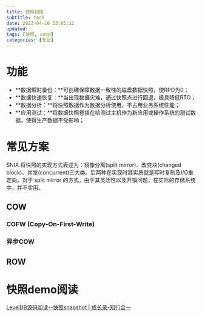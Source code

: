 ```yaml
---
title: 快照初探
subtitle: tech
date: 2023-04-16 23:05:12
updated:
tags: [快照, snap]
categories: [专业]
---
```



# 功能


-   **数据瞬时备份：**可创建保障数据一致性的磁盘数据快照，使RPO为0；
-   **数据快速恢复：**当出现数据灾难，通过快照点进行回退，极具降低RTO；
-   **数据分析：**将快照数据作为数据分析使用，不占用业务系统性能；
-   **应用测试：**将数据快照卷挂在给测试主机作为新应用或操作系统的测试数据，使得生产数据不受影响；

# 常见方案

SNIA 将快照的实现方式表述为：镜像分离(split mirror)、改变块(changed block)、并发(concurrent)三大类。后两种在实现时其实质就是写时复制及I/O重定向。对于 split mirror 的方式，由于其灵活性以及开销问题，在实际的存储系统中，并不实用。

## COW

### COFW (**Copy-On-First-Write**)

### 异步COW



## ROW





# 快照demo阅读




[LevelDB源码阅读\-\-快照snapshot \| 成长录\-知行合一](https://www.a-programmer.top/2020/04/19/LevelDB%E6%BA%90%E7%A0%81%E9%98%85%E8%AF%BB--%E5%BF%AB%E7%85%A7snapshot/)